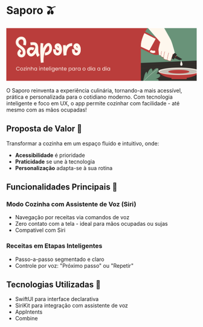 # Saporo 🫒

![Capa](https://github.com/maarcq/Saporo/blob/develop/Saporo/Assets.xcassets/imagemReadme.imageset/imagemReadme.png)

O Saporo reinventa a experiência culinária, tornando-a mais acessível, prática e personalizada para o cotidiano moderno. Com tecnologia inteligente e foco em UX, o app permite cozinhar com facilidade - até mesmo com as mãos ocupadas!

## Proposta de Valor  🍳
Transformar a cozinha em um espaço fluido e intuitivo, onde:
- **Acessibilidade** é prioridade  
- **Praticidade** se une à tecnologia  
- **Personalização** adapta-se à sua rotina  

## Funcionalidades Principais  📲

### Modo Cozinha com Assistente de Voz (Siri)
- Navegação por receitas via comandos de voz  
- Zero contato com a tela - ideal para mãos ocupadas ou sujas  
- Compatível com Siri  

### Receitas em Etapas Inteligentes
- Passo-a-passo segmentado e claro  
- Controle por voz: "Próximo passo" ou "Repetir"  
  
## Tecnologias Utilizadas  🍎
- SwiftUI para interface declarativa  
- SiriKit para integração com assistente de voz
- AppIntents
- Combine
